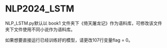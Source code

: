 # NLP2024_LSTM  
NLP_LSTM.py默认以 book1 文件夹下《倚天屠龙记》作为语料库，可修改该文件夹下文件使用不同小说作为语料库。

如果想要直接运行已经训练好的模型，请更改107行变量flag = 0。
